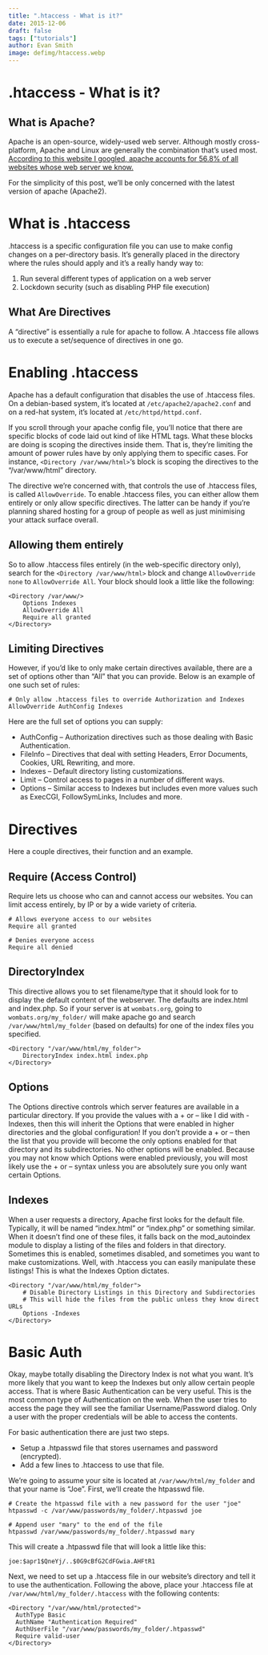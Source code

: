 ```yaml
---
title: ".htaccess - What is it?"
date: 2015-12-06
draft: false
tags: ["tutorials"]
author: Evan Smith
image: defimg/htaccess.webp
---
```


# .htaccess - What is it?

## What is Apache?

Apache is an open-source, widely-used web server. Although mostly cross-platform, Apache and Linux are generally the combination that’s used most. [According to this website I googled, apache accounts for 56.8% of all websites whose web server we know.](http://w3techs.com/technologies/details/ws-apache/all/all)

For the simplicity of this post, we’ll be only concerned with the latest version of apache (Apache2).

# What is .htaccess

.htaccess is a specific configuration file you can use to make config changes on a per-directory basis. It’s generally placed in the directory where the rules should apply and it’s a really handy way to:

1. Run several different types of application on a web server
2. Lockdown security (such as disabling PHP file execution)

## What Are Directives

A “directive” is essentially a rule for apache to follow. A .htaccess file allows us to execute a set/sequence of directives in one go.

# Enabling .htaccess

Apache has a default configuration that disables the use of .htaccess files. On a debian-based system, it’s located at `/etc/apache2/apache2.conf` and on a red-hat system, it’s located at `/etc/httpd/httpd.conf`.

If you scroll through your apache config file, you’ll notice that there are specific blocks of code laid out kind of like HTML tags. What these blocks are doing is scoping the directives inside them. That is, they’re limiting the amount of power rules have by only applying them to specific cases. For instance, `<Directory /var/www/html>`‘s block is scoping the directives to the “/var/www/html” directory.

The directive we’re concerned with, that controls the use of .htaccess files, is called `AllowOverride`. To enable .htaccess files, you can either allow them entirely or only allow specific directives. The latter can be handy if you’re planning shared hosting for a group of people as well as just minimising your attack surface overall.

## Allowing them entirely

So to allow .htaccess files entirely (in the web-specific directory only), search for the `<Directory /var/www/html>` block and change `AllowOverride none` to `AllowOverride All`. Your block should look a little like the following:

```
<Directory /var/www/>
	Options Indexes
	AllowOverride All
	Require all granted
</Directory>
```

## Limiting Directives

However, if you’d like to only make certain directives available, there are a set of options other than “All” that you can provide. Below is an example of one such set of rules:	

```
# Only allow .htaccess files to override Authorization and Indexes
AllowOverride AuthConfig Indexes
```

Here are the full set of options you can supply:

* AuthConfig – Authorization directives such as those dealing with Basic Authentication.
* FileInfo – Directives that deal with setting Headers, Error Documents, Cookies, URL Rewriting, and more.
* Indexes – Default directory listing customizations.
* Limit – Control access to pages in a number of different ways.
* Options – Similar access to Indexes but includes even more values such as ExecCGI, FollowSymLinks, Includes and more.

# Directives

Here a couple directives, their function and an example.
## Require (Access Control)

Require lets us choose who can and cannot access our websites. You can limit access entirely, by IP or by a wide variety of criteria.

```
# Allows everyone access to our websites
Require all granted

# Denies everyone access
Require all denied
```
 
## DirectoryIndex

This directive allows you to set filename/type that it should look for to display the default content of the webserver. The defaults are index.html and index.php. So if your server is at `wombats.org`, going to `wombats.org/my_folder/` will make apache go and search `/var/www/html/my_folder` (based on defaults) for one of the index files you specified.

```
<Directory "/var/www/html/my_folder">
    DirectoryIndex index.html index.php
</Directory>
```
 
## Options

The Options directive controls which server features are available in a particular directory. If you provide the values with a + or – like I did with -Indexes, then this will inherit the Options that were enabled in higher directories and the global configuration! If you don’t provide a + or – then the list that you provide will become the only options enabled for that directory and its subdirectories. No other options will be enabled. Because you may not know which Options were enabled previously, you will most likely use the + or – syntax unless you are absolutely sure you only want certain Options.

## Indexes

When a user requests a directory, Apache first looks for the default file. Typically, it will be named “index.html” or “index.php” or something similar. When it doesn’t find one of these files, it falls back on the mod_autoindex module to display a listing of the files and folders in that directory. Sometimes this is enabled, sometimes disabled, and sometimes you want to make customizations. Well, with .htaccess you can easily manipulate these listings! This is what the Indexes Option dictates.

```
<Directory "/var/www/html/my_folder">
    # Disable Directory Listings in this Directory and Subdirectories
	# This will hide the files from the public unless they know direct URLs
	Options -Indexes
</Directory>
```

# Basic Auth

Okay, maybe totally disabling the Directory Index is not what you want. It’s more likely that you want to keep the Indexes but only allow certain people access. That is where Basic Authentication can be very useful. This is the most common type of Authentication on the web. When the user tries to access the page they will see the familiar Username/Password dialog. Only a user with the proper credentials will be able to access the contents.

For basic authentication there are just two steps.

* Setup a .htpasswd file that stores usernames and password (encrypted).
* Add a few lines to .htaccess to use that file.

We’re going to assume your site is located at `/var/www/html/my_folder` and that your name is “Joe”. First, we’ll create the htpasswd file.

```
# Create the htpasswd file with a new password for the user "joe"
htpasswd -c /var/www/passwords/my_folder/.htpasswd joe
 
# Append user "mary" to the end of the file
htpasswd /var/www/passwords/my_folder/.htpasswd mary
```

This will create a .htpasswd file that will look a little like this:
	
```
joe:$apr1$QneYj/..$0G9cBfG2CdFGwia.AHFtR1
```

Next, we need to set up a .htaccess file in our website’s directory and tell it to use the authentication. Following the above, place your .htaccess file at `/var/www/html/my_folder/.htaccess` with the following contents:

```
<Directory "/var/www/html/protected">
  AuthType Basic
  AuthName "Authentication Required"
  AuthUserFile "/var/www/passwords/my_folder/.htpasswd"
  Require valid-user
</Directory>
```